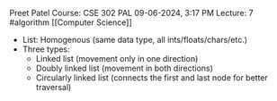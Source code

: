 Preet Patel
Course: CSE 302 PAL
09-06-2024, 3:17 PM
Lecture: 7
#algorithm 
[[Computer Science]]

- List: Homogenous (same data type, all ints/floats/chars/etc.)
- Three types:
	- Linked list (movement only in one direction)
	- Doubly linked list (movement in both directions)
	- Circularly linked list (connects the first and last node for better traversal)
